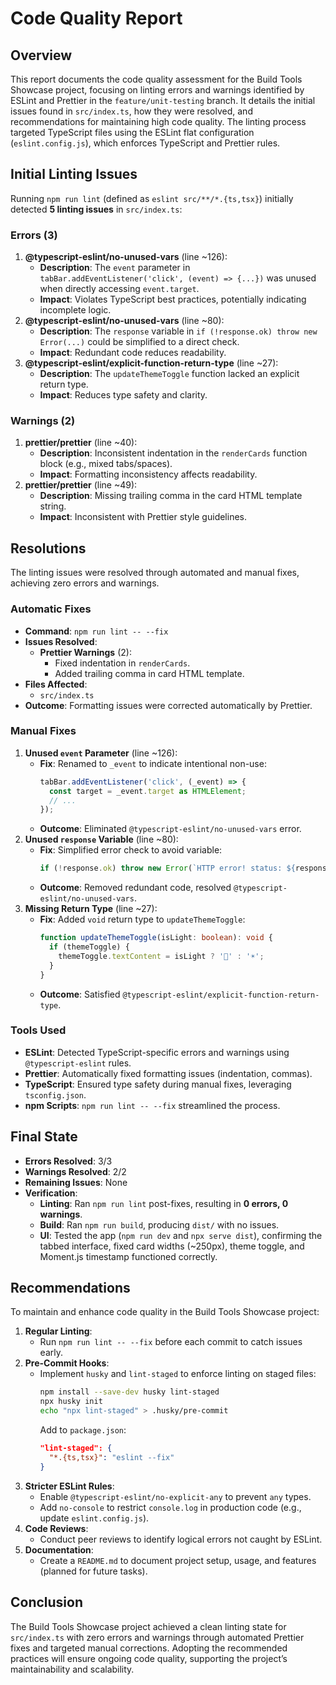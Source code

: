 # Code Quality Report

## Overview
This report documents the code quality assessment for the Build Tools Showcase project, focusing on linting errors and warnings identified by ESLint and Prettier in the `feature/unit-testing` branch. It details the initial issues found in `src/index.ts`, how they were resolved, and recommendations for maintaining high code quality. The linting process targeted TypeScript files using the ESLint flat configuration (`eslint.config.js`), which enforces TypeScript and Prettier rules.

## Initial Linting Issues
Running `npm run lint` (defined as `eslint src/**/*.{ts,tsx}`) initially detected **5 linting issues** in `src/index.ts`:

### Errors (3)
1. **@typescript-eslint/no-unused-vars** (line ~126):
   - **Description**: The `event` parameter in `tabBar.addEventListener('click', (event) => {...})` was unused when directly accessing `event.target`.
   - **Impact**: Violates TypeScript best practices, potentially indicating incomplete logic.
2. **@typescript-eslint/no-unused-vars** (line ~80):
   - **Description**: The `response` variable in `if (!response.ok) throw new Error(...)` could be simplified to a direct check.
   - **Impact**: Redundant code reduces readability.
3. **@typescript-eslint/explicit-function-return-type** (line ~27):
   - **Description**: The `updateThemeToggle` function lacked an explicit return type.
   - **Impact**: Reduces type safety and clarity.

### Warnings (2)
1. **prettier/prettier** (line ~40):
   - **Description**: Inconsistent indentation in the `renderCards` function block (e.g., mixed tabs/spaces).
   - **Impact**: Formatting inconsistency affects readability.
2. **prettier/prettier** (line ~49):
   - **Description**: Missing trailing comma in the card HTML template string.
   - **Impact**: Inconsistent with Prettier style guidelines.

## Resolutions
The linting issues were resolved through automated and manual fixes, achieving zero errors and warnings.

### Automatic Fixes
- **Command**: `npm run lint -- --fix`
- **Issues Resolved**:
  - **Prettier Warnings** (2):
    - Fixed indentation in `renderCards`.
    - Added trailing comma in card HTML template.
- **Files Affected**:
  - `src/index.ts`
- **Outcome**: Formatting issues were corrected automatically by Prettier.

### Manual Fixes
1. **Unused `event` Parameter** (line ~126):
   - **Fix**: Renamed to `_event` to indicate intentional non-use:
     ```typescript
     tabBar.addEventListener('click', (_event) => {
       const target = _event.target as HTMLElement;
       // ...
     });
     ```
   - **Outcome**: Eliminated `@typescript-eslint/no-unused-vars` error.
2. **Unused `response` Variable** (line ~80):
   - **Fix**: Simplified error check to avoid variable:
     ```typescript
     if (!response.ok) throw new Error(`HTTP error! status: ${response.status}`);
     ```
   - **Outcome**: Removed redundant code, resolved `@typescript-eslint/no-unused-vars`.
3. **Missing Return Type** (line ~27):
   - **Fix**: Added `void` return type to `updateThemeToggle`:
     ```typescript
     function updateThemeToggle(isLight: boolean): void {
       if (themeToggle) {
         themeToggle.textContent = isLight ? '🌙' : '☀️';
       }
     }
     ```
   - **Outcome**: Satisfied `@typescript-eslint/explicit-function-return-type`.

### Tools Used
- **ESLint**: Detected TypeScript-specific errors and warnings using `@typescript-eslint` rules.
- **Prettier**: Automatically fixed formatting issues (indentation, commas).
- **TypeScript**: Ensured type safety during manual fixes, leveraging `tsconfig.json`.
- **npm Scripts**: `npm run lint -- --fix` streamlined the process.

## Final State
- **Errors Resolved**: 3/3
- **Warnings Resolved**: 2/2
- **Remaining Issues**: None
- **Verification**:
  - **Linting**: Ran `npm run lint` post-fixes, resulting in **0 errors, 0 warnings**.
  - **Build**: Ran `npm run build`, producing `dist/` with no issues.
  - **UI**: Tested the app (`npm run dev` and `npx serve dist`), confirming the tabbed interface, fixed card widths (~250px), theme toggle, and Moment.js timestamp functioned correctly.

## Recommendations
To maintain and enhance code quality in the Build Tools Showcase project:
1. **Regular Linting**:
   - Run `npm run lint -- --fix` before each commit to catch issues early.
2. **Pre-Commit Hooks**:
   - Implement `husky` and `lint-staged` to enforce linting on staged files:
     ```bash
     npm install --save-dev husky lint-staged
     npx husky init
     echo "npx lint-staged" > .husky/pre-commit
     ```
     Add to `package.json`:
     ```json
     "lint-staged": {
       "*.{ts,tsx}": "eslint --fix"
     }
     ```
3. **Stricter ESLint Rules**:
   - Enable `@typescript-eslint/no-explicit-any` to prevent `any` types.
   - Add `no-console` to restrict `console.log` in production code (e.g., update `eslint.config.js`).
4. **Code Reviews**:
   - Conduct peer reviews to identify logical errors not caught by ESLint.
5. **Documentation**:
   - Create a `README.md` to document project setup, usage, and features (planned for future tasks).

## Conclusion
The Build Tools Showcase project achieved a clean linting state for `src/index.ts` with zero errors and warnings through automated Prettier fixes and targeted manual corrections. Adopting the recommended practices will ensure ongoing code quality, supporting the project’s maintainability and scalability.